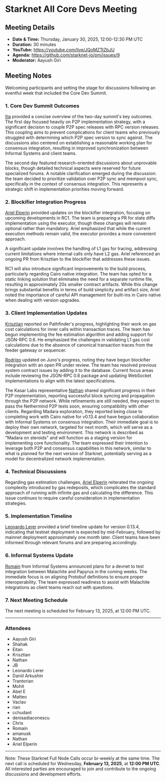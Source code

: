 # Starknet All Core Devs Meeting 
## Meeting Details

- **Date & Time:** Thursday, January 30, 2025, 12:00-12:30 PM UTC
- **Duration:** 30 minutes
- **YouTube:** https://youtube.com/live/JQoMZTtZbJU
- **Agenda:** https://github.com/starknet-io/pm/issues/9
- **Moderator:** Aayush Giri

## Meeting Notes

 Welcoming participants and setting the stage for discussions following an eventful week that included the Core Dev Summit.

### 1. Core Dev Summit Outcomes

[Ilia](https://github.com/iliav-starkware) provided a concise overview of the two-day summit's key outcomes. The first day focused heavily on P2P implementation strategy, with a significant decision to couple P2P spec releases with RPC version releases. This coupling aims to prevent complications for client teams who previously struggled with determining which P2P spec version to sync against. The discussions also centered on establishing a reasonable working plan for consensus integration, resulting in improved synchronization between Informal Systems and client teams.

The second day featured research-oriented discussions about unprovable blocks, though detailed technical aspects were reserved for future specialized forums. A notable clarification emerged during the discussion: the team decided to prioritize validation over P2P sync and mempool sync, specifically in the context of consensus integration. This represents a strategic shift in implementation priorities moving forward.

### 2. Blockifier Integration Progress

[Ariel Elperin](https://github.com/ArielElperin) provided updates on the blockifier integration, focusing on upcoming developments in RC1. The team is preparing a PR for state diffs implementation using the executor, though these changes will remain optional rather than mandatory. Ariel emphasized that while the current execution methods remain valid, the executor provides a more convenient approach.

A significant update involves the handling of L1 gas for tracing, addressing current limitations where internal calls only have L2 gas. Ariel referenced an ongoing PR from Krisztian to the blockifier that addresses these issues.

RC1 will also introduce significant improvements to the build process, particularly regarding Cairo native integration. The team has opted for a static linking solution that eliminates the need for a separate runtime file, resulting in approximately 20x smaller contract artifacts. While this change brings substantial benefits in terms of build simplicity and artifact size, Ariel noted the importance of careful API management for built-ins in Cairo native when dealing with version upgrades.

### 3. Client Implementation Updates

[Krisztian](https://github.com/kkovaacs) reported on Pathfinder's progress, highlighting their work on gas cost calculations for inner calls within transaction traces. The team has begun implementing the fee estimation algorithm and adding support for JSON-RPC 0.6. He emphasized the challenges in validating L1 gas cost calculations due to the absence of canonical transaction traces from the feeder gateway or sequencer.


[Rodrigo](https://github.com/RodrigoPC) updated on Juno's progress, noting they have begun blockifier integration with an open PR under review. The team has resolved previous system contract issues by adding it to the database. Current focus areas include reviewing the JSON-RPC 0.6 package and updating WebSocket implementations to align with the latest specifications.

The Kasar Labs representative [Nathan](https://github.com/antiyro) shared significant progress in their P2P implementation, reporting successful block syncing and propagation through the P2P network. While refinements are still needed, they expect to pass the Nethermind P2P tests soon, ensuring compatibility with other clients. Regarding Madara exploration, they reported being close to completing work with Cairo native for v0.13.4 and have begun collaboration with Informal Systems on consensus integration. Their immediate goal is to deploy their own network, targeted for next month, which will serve as a development and testing environment. This network is described as "Madara on steroids" and will function as a staging version for implementing core functionality. The team expressed their intention to leverage both P2P and consensus capabilities in this network, similar to what is planned for the next version of Starknet, potentially serving as a model for decentralized network implementation.

### 4. Technical Discussions

Regarding gas estimation challenges, [Ariel Elperin](https://github.com/ArielElperin) reiterated the ongoing complexity introduced by gas redeposits, which complicates the standard approach of running with infinite gas and calculating the difference. This issue continues to require careful consideration in implementation strategies.

### 5. Implementation Timeline

[Leonardo Lerer](https://github.com/leo-starkware) provided a brief timeline update for version 0.13.4, indicating that testnet deployment is expected by mid-February, followed by mainnet deployment approximately one month later. Client teams have been informed through relevant forums and are preparing accordingly.

### 6. Informal Systems Update

[Romain](https://github.com/romac) from Informal Systems announced plans for a devnet to test integration between Malachite and Papyrus in the coming weeks. The immediate focus is on aligning Protobuf definitions to ensure proper interoperability. The team expressed readiness to assist with Malachite integrations as client teams reach out with questions.

### 7. Next Meeting Schedule

The next meeting is scheduled for February 13, 2025, at 12:00 PM UTC.

-----
### Attendees


- Aayush Giri
- Shahak
- Eitan 
- Krisztian
- Nathan
- JB
- Leonardo Lerer
- Daniil Arkushin
- Trantorian
- Mohit
- Abel E
- Matteo
- Vaclav
- rian
- cchudant
- denisadiaconescu
- Chris
- Romain
- amanusk
- Nathan
- Ariel Elperin


------------
Note: These Starknet Full Node Calls occur bi-weekly at the same time. The next call is scheduled for Wednesday, **February 13, 2025**, at **12:00 PM UTC**. All interested parties are encouraged to join and contribute to the ongoing discussions and development efforts.